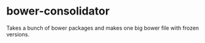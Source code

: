 # bower-consolidator
Takes a bunch of bower packages and makes one big bower file with frozen versions.
